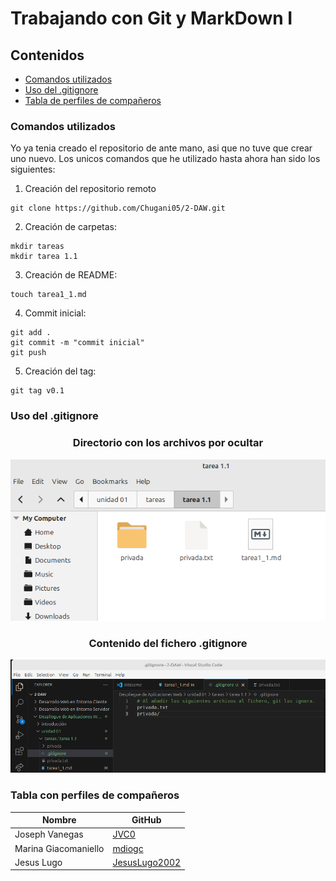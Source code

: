 # Trabajando con Git y MarkDown I

## Contenidos

- [Comandos utilizados](#comandos-utilizados)
- [Uso del .gitignore](#uso-del-gitignore)
- [Tabla de perfiles de compañeros](#tabla-con-perfiles-de-compañeros)

### Comandos utilizados
Yo ya tenia creado el repositorio de ante mano, asi que no tuve que crear uno nuevo. Los unicos comandos que he utilizado hasta ahora han sido los siguientes:

1. Creación del repositorio remoto
```
git clone https://github.com/Chugani05/2-DAW.git
```

2. Creación de carpetas:
```
mkdir tareas
mkdir tarea 1.1
```

3. Creación de README:
```
touch tarea1_1.md
```

4. Commit inicial:
```
git add .
git commit -m "commit inicial"
git push
```

5. Creación del tag:
```
git tag v0.1
```

### Uso del .gitignore
<div align=center>
    <h3>Directorio con los archivos por ocultar</h3>
    <img src="../../imgs/folders.png" alt="folder"/>
    <h3>Contenido del fichero .gitignore</h3>
    <img src="../../imgs/gitignore.png" alt="gitignore"/>
</div>


### Tabla con perfiles de compañeros
|Nombre|GitHub|
|------|------|
|Joseph Vanegas|[JVC0](https://github.com/JVC0)|
|Marina Giacomaniello|[mdiogc](https://github.com/mdiogc)|
|Jesus Lugo|[JesusLugo2002](https://github.com/JesusLugo2002)|